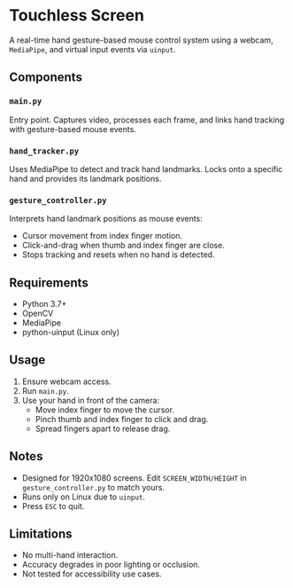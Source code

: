 # Touchless Screen

A real-time hand gesture-based mouse control system using a webcam, `MediaPipe`, and virtual input events via `uinput`.

## Components

### `main.py`
Entry point. Captures video, processes each frame, and links hand tracking with gesture-based mouse events.

### `hand_tracker.py`
Uses MediaPipe to detect and track hand landmarks. Locks onto a specific hand and provides its landmark positions.

### `gesture_controller.py`
Interprets hand landmark positions as mouse events:
- Cursor movement from index finger motion.
- Click-and-drag when thumb and index finger are close.
- Stops tracking and resets when no hand is detected.

## Requirements
- Python 3.7+
- OpenCV
- MediaPipe
- python-uinput (Linux only)

## Usage
1. Ensure webcam access.
2. Run `main.py`.
3. Use your hand in front of the camera:
   - Move index finger to move the cursor.
   - Pinch thumb and index finger to click and drag.
   - Spread fingers apart to release drag.

## Notes
- Designed for 1920x1080 screens. Edit `SCREEN_WIDTH/HEIGHT` in `gesture_controller.py` to match yours.
- Runs only on Linux due to `uinput`.
- Press `ESC` to quit.

## Limitations
- No multi-hand interaction.
- Accuracy degrades in poor lighting or occlusion.
- Not tested for accessibility use cases.

